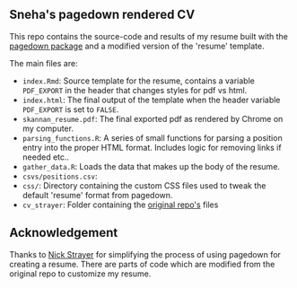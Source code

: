 ## Sneha's pagedown rendered CV

This repo contains the source-code and results of my resume built with the [pagedown package](https://pagedown.rbind.io) and a modified version of the 'resume' template. 

The main files are:

  - `index.Rmd`: Source template for the resume, contains a variable `PDF_EXPORT` in the header that changes styles for pdf vs html. 
  - `index.html`: The final output of the template when the header variable `PDF_EXPORT` is set to `FALSE`. 
  - `skannan_resume.pdf`: The final exported pdf as rendered by Chrome on my computer. 
  - `parsing_functions.R`: A series of small functions for parsing a position entry into the proper HTML format. Includes logic for removing links if needed etc..
  - `gather_data.R`: Loads the data that makes up the body of the resume.
  - `csvs/positions.csv`: 
  - `css/`: Directory containing the custom CSS files used to tweak the default 'resume' format from pagedown. 
  - `cv_strayer`: Folder containing the [original repo's](https://github.com/nstrayer/cv) files 


## Acknowledgement

Thanks to [Nick Strayer](http://nickstrayer.me/) for simplifying the process of using pagedown for creating a resume. There are parts of code which are modified from the original repo to customize my resume.

